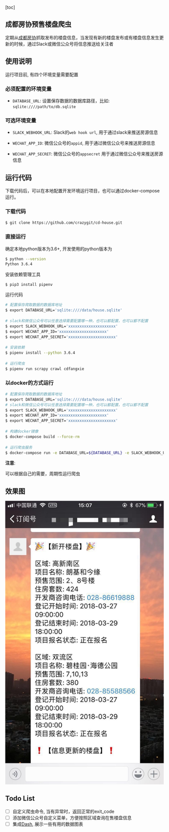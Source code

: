 [toc]

## 成都房协预售楼盘爬虫

定期从[成都房协](http://171.221.172.13:8888/lottery/accept/projectList)抓取发布的楼盘信息，当发现有新的楼盘发布或有楼盘信息发生更新的时候，通过Slack或微信公众号将信息推送给关注者

## 使用说明

运行项目前, 有四个环境变量需要配置

### 必须配置的环境变量

* `DATABASE_URL`: 设置保存数据的数据库路径，比如: `sqlite:////path/to/db.sqlite`

### 可选环境变量

* `SLACK_WEBHOOK_URL`: Slack的`web hook url`, 用于通过slack来推送房源信息

* `WECHAT_APP_ID`: 微信公众号的`appid`, 用于通过微信公众号来推送房源信息
* `WECHAT_APP_SECRET`: 微信公众号的`appsecret`
用于通过微信公众号来推送房源信息


## 运行代码

下载代码后，可以在本地配置开发环境运行项目，也可以通过docker-compose运行。

### 下载代码

```bash
$ git clone https://github.com/crazygit/cd-house.git
```

### 直接运行

确定本地python版本为3.6+, 开发使用的python版本为

```bash
$ python --version
Python 3.6.4
```

安装依赖管理工具

```
$ pip3 install pipenv
```

运行代码

```bash
# 配置保存爬取数据的数据库地址
$ export DATABASE_URL='sqlite:////data/house.sqlite'

# slack和微信公众号可以任意选择需要配置哪一种，也可以都配置，也可以都不配置
$ export SLACK_WEBHOOK_URL='xxxxxxxxxxxxxxxxxxxxx'
$ export WECHAT_APP_ID='xxxxxxxxxxxxxxxxxxxxx'
$ export WECHAT_APP_SECRET='xxxxxxxxxxxxxxxxxxxxx'

# 安装依赖
$ pipenv install --python 3.6.4

# 运行爬虫
$ pipenv run scrapy crawl cdfangxie
```

### 以docker的方式运行

```bash
# 配置保存爬取数据的数据库地址
$ export DATABASE_URL='sqlite:////data/house.sqlite'
# slack和微信公众号可以任意选择需要配置哪一种，也可以都配置，也可以都不配置
$ export SLACK_WEBHOOK_URL='xxxxxxxxxxxxxxxxxxxxx'
$ export WECHAT_APP_ID='xxxxxxxxxxxxxxxxxxxxx'
$ export WECHAT_APP_SECRET='xxxxxxxxxxxxxxxxxxxxx'

# 构建docker镜像
$ docker-compose build --force-rm

# 运行爬虫服务
$ docker-compose run -e DATABASE_URL=${DATABASE_URL} -e SLACK_WEBHOOK_URL=${SLACK_WEBHOOK_URL} -e WECHAT_APP_ID=${WECHAT_APP_ID} -e WECHAT_APP_SECRET=${WECHAT_APP_SECRET} crawler
```

**注意**:

可以根据自己的需要，周期性运行爬虫

## 效果图

![微信公众号效果图](screenshots/wechat-demo.jpeg)

## Todo List

* [ ] 自定义爬虫命令, 当有异常时，返回正常的exit_code
* [ ] 添加微信公众号自定义菜单，方便按照区域查询在售楼盘信息
* [ ] 集成[Dash](https://plot.ly/products/dash/), 展示一些有用的数据图表
